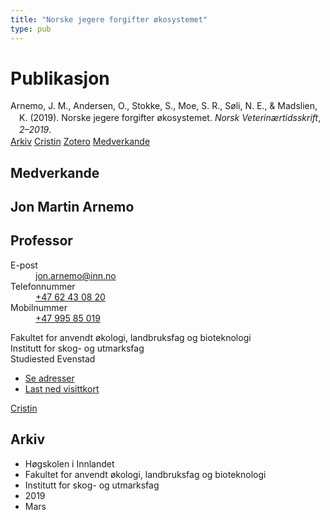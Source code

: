 ```yaml
---
title: "Norske jegere forgifter økosystemet"
type: pub
---
```

<h1>Publikasjon</h1>
<article id="csl-bib-container-5FWEU8XA" class="csl-bib-container">
  <div class="csl-bib-body" style="line-height: 1.35; padding-left: 1em; text-indent:-1em;">
  <div class="csl-entry">Arnemo, J. M., Andersen, O., Stokke, S., Moe, S. R., S&#xF8;li, N. E., &amp; Madslien, K. (2019). Norske jegere forgifter &#xF8;kosystemet. <i>Norsk Veterin&#xE6;rtidsskrift</i>, <i>2&#x2013;2019</i>.</div>
</div>
  <div class="csl-bib-buttons">
    <a href="#taxonomy-article-5FWEU8XA" class="csl-bib-button">Arkiv</a>
    <a href="https://app.cristin.no/results/show.jsf?id=1682890" alt="Cristin URL" class="csl-bib-button">Cristin</a>
    <a href="http://zotero.org/groups/5022929/items/5FWEU8XA" alt="Zotero URL" class="csl-bib-button">Zotero</a>
    <a href="#contributors-article-5FWEU8XA" class="csl-bib-button">Medverkande</a>
  </div>
  <div id="csl-bib-meta-container-5FWEU8XA"></div>
</article>
<div id="csl-bib-meta-5FWEU8XA" class="csl-bib-meta">
  <article id="contributors-article-5FWEU8XA" class="contributors-article">
    <h1>Medverkande</h1>
    <div class="personas">
<div class="vrtx-hinn-person-card">
<div class="photo">
<i class="lar la-user-circle missing-person"></i>
</div>
<div class="info">
<hgroup><h1>Jon Martin Arnemo</h1>
<h2>Professor</h2>
</hgroup><dl>
<dt>E-post</dt>
<dd>
<a href="mailto:jon.arnemo@inn.no">jon.arnemo@inn.no</a>
</dd>
<dt>Telefonnummer</dt>
<dd><a href="tel:+4762430820">
+47 62 43 08 20
</a></dd>
<dt>Mobilnummer</dt>
<dd><a href="tel:+4799585019">
+47 995 85 019
</a></dd>
</dl>
<p>
Fakultet for anvendt økologi, landbruksfag og bioteknologi<br>
Institutt for skog- og utmarksfag<br>
Studiested Evenstad
</p>
<ul class="vrtx-hinn-links">
<li><a href="https://www.inn.no/finn-en-ansatt/jon-arnemo.html#vrtx-hinn-addresses">Se adresser</a></li>
<li><a href="https://www.inn.no/finn-en-ansatt/jon-arnemo.html?vrtx=vcf">Last ned visittkort</a></li>
</ul>
</div>
</div>
<a href="https://app.cristin.no/persons/show.jsf?id=328246" alt="Cristin URL" class="personas-cristin">Cristin</a>
</div>
  </article>
  <article id="taxonomy-article-5FWEU8XA" class="taxonomy-article">
    <h1>Arkiv</h1>
    <ul>
      <li>Høgskolen i Innlandet</li>
      <li>Fakultet for anvendt økologi, landbruksfag og bioteknologi</li>
      <li>Institutt for skog- og utmarksfag</li>
      <li>2019</li>
      <li>Mars</li>
    </ul>
  </article>
</div>

